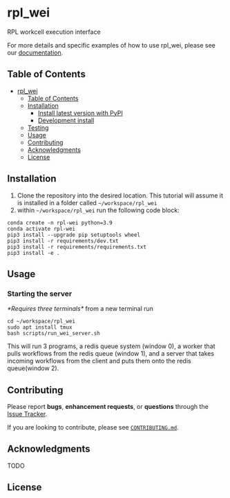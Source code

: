 # rpl_wei

<!-- TODO: Add badges -->
<!-- [![PyPI version](https://badge.fury.io/py/mdlearn.svg)](https://badge.fury.io/py/mdlearn) -->
<!-- [![Documentation Status](https://readthedocs.org/projects/mdlearn/badge/?version=latest)](https://mdlearn.readthedocs.io/en/latest/?badge=latest) -->

RPL workcell execution interface

For more details and specific examples of how to use rpl_wei, please see our [documentation](https://rpl-wei.readthedocs.io/en/latest/).

## Table of Contents
- [rpl_wei](#rpl_wei)
  - [Table of Contents](#table-of-contents)
  - [Installation](#installation)
    - [Install latest version with PyPI](#install-latest-version-with-pypi)
    - [Development install](#development-install)
  - [Testing](#testing)
  - [Usage](#usage)
  - [Contributing](#contributing)
  - [Acknowledgments](#acknowledgments)
  - [License](#license)

## Installation
 1. Clone the repository into the desired location. This tutorial will assume it is installed in a folder called `~/workspace/rpl_wei`
 2. within `~/workspace/rpl_wei` run the following code block: 

```
conda create -n rpl-wei python=3.9
conda activate rpl-wei
pip3 install --upgrade pip setuptools wheel
pip3 install -r requirements/dev.txt
pip3 install -r requirements/requirements.txt
pip3 install -e .
```


## Usage

### Starting the server
*\*Requires three terminals\**
from a new terminal run
```
cd ~/workspace/rpl_wei 
sudo apt install tmux
bash scripts/run_wei_server.sh
```

This will run 3 programs, a redis queue system (window 0), a worker that pulls workflows from the redis queue (window 1), and a server that takes incoming workflows from the client and puts them onto the redis queue(window 2).  

## Contributing

Please report **bugs**, **enhancement requests**, or **questions** through the [Issue Tracker](https://github.com/AD-SDL/rpl_wei/issues).

If you are looking to contribute, please see [`CONTRIBUTING.md`](https://github.com/AD-SDL/rpl_wei/blob/main/CONTRIBUTING.md).


## Acknowledgments

TODO

## License

<!-- rpl_wei has a TODO license, as seen in the [LICENSE](https://github.com/ramanathanlab/mdlearn/blob/main/LICENSE) file. -->
